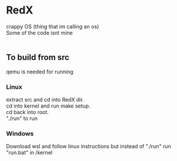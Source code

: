 # RedX
crappy OS (thing that im calling an os)
<br>
Some of the code isnt mine
<br>
<br>
## To build from src
qemu is needed for running
### Linux
extract src and cd into RedX dir.<br>
cd into kernel and run make setup.<br>
cd back into root.<br>
"./run" to run
<br/>
### Windows
Download wsl and follow linux instructions but instead of "./run" run "run.bat" in /kernel

